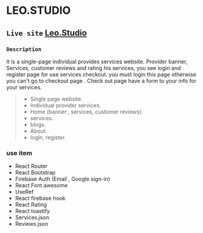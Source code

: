 # LEO.STUDIO

## `Live site` [Leo.Studio](https://leo-studio-5d849.web.app/)

### `Description`
It is a single-page individual provides services website. Provider banner, Services, customer reviews and rating his services, you see login and register page for use services checkout. you must login this page otherwise you can't go to checkout page . Check out page have a form to your info for your services.
> - Single page website.
> - Individual provider services.
> - Home (banner , services, customer reviews).
> - services.
> - blogs.
> - About.
> - login, register.


### use item
* React Router
* React Bootstrap
* Firebase Auth (Email , Google sign-in)
* React Font awesome
* UseRef
* React firebase hook
* React Rating
* React toastify
* Services.json
* Reviews.json